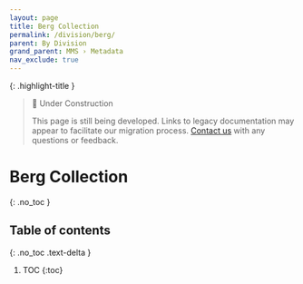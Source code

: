 ```yaml
---
layout: page
title: Berg Collection
permalink: /division/berg/
parent: By Division
grand_parent: MMS › Metadata
nav_exclude: true
---
```


{: .highlight-title }
> 🚧 Under Construction
>
> This page is still being developed. Links to legacy documentation may appear to facilitate our migration process. [Contact us](/metadata-documentation/contact/) with any questions or feedback.

# Berg Collection
{: .no_toc }

## Table of contents
{: .no_toc .text-delta }

1. TOC
{:toc}